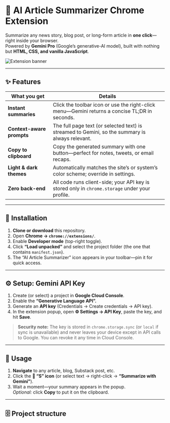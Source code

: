 # 📰 AI Article Summarizer Chrome Extension

Summarize any news story, blog post, or long-form article in **one click**—right inside your browser.  
Powered by **Gemini Pro** (Google’s generative-AI model), built with nothing but **HTML, CSS, and vanilla JavaScript**.

![Extension banner](docs/images/banner.png)

---

## ✨ Features
| What you get | Details |
|--------------|---------|
| **Instant summaries** | Click the toolbar icon or use the right-click menu—Gemini returns a concise TL;DR in seconds. |
| **Context-aware prompts** | The full page text (or selected text) is streamed to Gemini, so the summary is always relevant. |
| **Copy to clipboard** | Copy the generated summary with one button—perfect for notes, tweets, or email recaps. |
| **Light & dark themes** | Automatically matches the site’s or system’s color scheme; override in settings. |
| **Zero back-end** | All code runs client-side; your API key is stored only in `chrome.storage` under your profile. |

---

## 🔧 Installation

1. **Clone or download** this repository.
2. Open **Chrome → `chrome://extensions/`**.
3. Enable **Developer mode** (top-right toggle).
4. Click **“Load unpacked”** and select the project folder (the one that contains `manifest.json`).
5. The “AI Article Summarizer” icon appears in your toolbar—pin it for quick access.

---

## ⚙️ Setup: Gemini API Key

1. Create (or select) a project in **Google Cloud Console**.  
2. Enable the **“Generative Language API”.**  
3. Generate an **API key** (Credentials → Create credentials → API key).  
4. In the extension popup, open **⚙️ Settings → API Key**, paste the key, and hit **Save**.

> **Security note:** The key is stored in `chrome.storage.sync` (or `local` if sync is unavailable) and never leaves your device except in API calls to Google. You can revoke it any time in Cloud Console.

---

## 🚀 Usage

1. **Navigate** to any article, blog, Substack post, etc.  
2. Click the **📰 “S” icon** (or select text → right-click → **“Summarize with Gemini”**).  
3. Wait a moment—your summary appears in the popup.  
   *Optional:* click **Copy** to put it on the clipboard.

---

## 🗄️ Project structure

